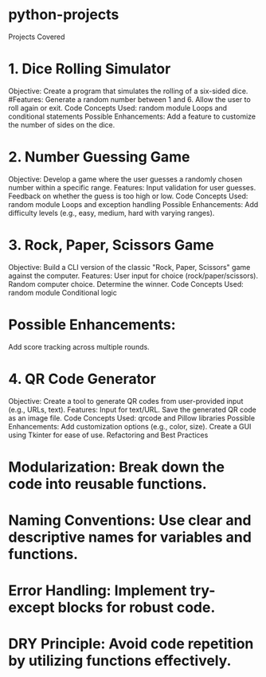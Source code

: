 # python-projects
Projects Covered
# 1. Dice Rolling Simulator
 Objective: Create a program that simulates the rolling of a six-sided dice.
#Features:
 Generate a random number between 1 and 6.
 Allow the user to roll again or exit.
 Code Concepts Used:
 random module
Loops and conditional statements
 Possible Enhancements:
 Add a feature to customize the number of sides on the dice.
# 2. Number Guessing Game
 Objective: Develop a game where the user guesses a randomly chosen number within a specific range.
Features:
 Input validation for user guesses.
 Feedback on whether the guess is too high or low.
 Code Concepts Used:
 random module
 Loops and exception handling
  Possible Enhancements:
 Add difficulty levels (e.g., easy, medium, hard with varying ranges).
# 3. Rock, Paper, Scissors Game
 Objective: Build a CLI version of the classic "Rock, Paper, Scissors" game against the computer.
Features:
 User input for choice (rock/paper/scissors).
 Random computer choice.
 Determine the winner.
Code Concepts Used:
 random module
 Conditional logic
# Possible Enhancements:
 Add score tracking across multiple rounds.
# 4. QR Code Generator
 Objective: Create a tool to generate QR codes from user-provided input (e.g., URLs, text).
 Features:
 Input for text/URL.
 Save the generated QR code as an image file.
 Code Concepts Used:
 qrcode and Pillow libraries
 Possible Enhancements:
 Add customization options (e.g., color, size).
 Create a GUI using Tkinter for ease of use.
 Refactoring and Best Practices
# Modularization: Break down the code into reusable functions.

# Naming Conventions: Use clear and descriptive names for variables and functions.

# Error Handling: Implement try-except blocks for robust code.

# DRY Principle: Avoid code repetition by utilizing functions effectively.

